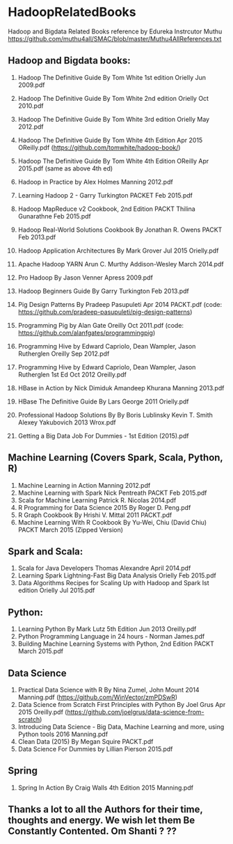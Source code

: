 # HadoopRelatedBooks
Hadoop and Bigdata Related Books reference by Edureka Instrcutor Muthu https://github.com/muthu4all/SMAC/blob/master/Muthu4AllReferences.txt

## Hadoop and Bigdata books:
1. Hadoop The Definitive Guide By Tom White 1st edition Orielly Jun 2009.pdf
2. Hadoop The Definitive Guide By Tom White 2nd edition Orielly Oct 2010.pdf
3. Hadoop The Definitive Guide By Tom White 3rd edition Orielly May 2012.pdf
4. Hadoop The Definitive Guide By Tom White 4th Edition Apr 2015 OReilly.pdf (https://github.com/tomwhite/hadoop-book/)
4. Hadoop The Definitive Guide By Tom White 4th Edition OReilly Apr 2015.pdf (same as above 4th ed)
5. Hadoop in Practice by Alex Holmes Manning 2012.pdf
6. Learning Hadoop 2 - Garry Turkington PACKET Feb 2015.pdf
7. Hadoop MapReduce v2 Cookbook, 2nd Edition PACKT Thilina Gunarathne Feb 2015.pdf
8. Hadoop Real-World Solutions Cookbook By Jonathan R. Owens PACKT Feb 2013.pdf
9. Hadoop Application Architectures By Mark Grover Jul 2015 Orielly.pdf
10. Apache Hadoop YARN Arun C. Murthy Addison-Wesley March 2014.pdf
11. Pro Hadoop By Jason Venner Apress 2009.pdf 
12. Hadoop Beginners Guide By Garry Turkington Feb 2013.pdf

13. Pig Design Patterns By Pradeep Pasupuleti Apr 2014 PACKT.pdf (code: https://github.com/pradeep-pasupuleti/pig-design-patterns)
14. Programming Pig by Alan Gate Oreilly Oct 2011.pdf (code: https://github.com/alanfgates/programmingpig)
15. Programming Hive by Edward Capriolo, Dean Wampler, Jason Rutherglen Oreilly Sep 2012.pdf
15. Programming Hive by Edward Capriolo, Dean Wampler, Jason Rutherglen 1st Ed Oct 2012 Oreilly.pdf
16. HBase in Action by Nick Dimiduk Amandeep Khurana Manning 2013.pdf
17. HBase The Definitive Guide By Lars George 2011 Orielly.pdf
18. Professional Hadoop Solutions By By Boris Lublinsky Kevin T. Smith Alexey Yakubovich 2013 Wrox.pdf

19. Getting a Big Data Job For Dummies - 1st Edition (2015).pdf


## Machine Learning (Covers Spark, Scala, Python, R)
1. Machine Learning in Action Manning 2012.pdf
2. Machine Learning with Spark Nick Pentreath PACKT Feb 2015.pdf
3. Scala for Machine Learning Patrick R. Nicolas 2014.pdf
4. R Programming for Data Science 2015 By Roger D. Peng.pdf
5. R Graph Cookbook By Hrishi V. Mittal 2011 PACKT.pdf
6. Machine Learning With R Cookbook By Yu-Wei, Chiu (David Chiu) PACKT March 2015 (Zipped Version)


## Spark and Scala:
1. Scala for Java Developers Thomas Alexandre April 2014.pdf
2. Learning Spark Lightning-Fast Big Data Analysis Orielly Feb 2015.pdf
3. Data Algorithms Recipes for Scaling Up with Hadoop and Spark Ist edition Orielly Jul 2015.pdf

## Python:
1. Learning Python By Mark Lutz 5th Edition Jun 2013 Oreilly.pdf
2. Python Programming Language in 24 hours - Norman James.pdf
3. Building Machine Learning Systems with Python, 2nd Edition PACKT March 2015.pdf


## Data Science
1. Practical Data Science with R By Nina Zumel, John Mount 2014 Manning.pdf (https://github.com/WinVector/zmPDSwR)
2. Data Science from Scratch First Principles with Python By Joel Grus Apr 2015 Oreilly.pdf (https://github.com/joelgrus/data-science-from-scratch)
3. Introducing Data Science - Big Data, Machine Learning and more, using Python tools 2016 Manning.pdf
4. Clean Data (2015) By Megan Squire PACKT.pdf
5. Data Science For Dummies by Lillian Pierson 2015.pdf


## Spring
1. Spring In Action By Craig Walls 4th Edition 2015 Manning.pdf


## Thanks a lot to all the Authors for their time, thoughts and energy. We wish let them Be Constantly Contented. Om Shanti ? ??
